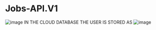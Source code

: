 # Jobs-API.V1
![image](https://user-images.githubusercontent.com/107072477/232201789-b9a80d44-c49d-4441-9ff5-f1a9ed2e9eae.png)
IN THE CLOUD DATABASE THE USER IS STORED AS
![image](https://user-images.githubusercontent.com/107072477/232201864-3213e70c-bbc6-435a-a8b5-09a2e562c601.png)
